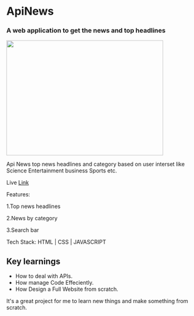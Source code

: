# ApiNews

<h3>A web application to get the news and top headlines</h3>
<img src="https://aashishkumar321.netlify.app/images/projects/apinews.gif" width="90%" height="300" align="center"/>
<p>Api News top news headlines and  category based on user interset like Science Entertainment business Sports etc.
</p>
<p>Live <a href="https://apinewsapp.netlify.app/" target="_blank">Link</a></p>
<p>Features:</p>
  <p>1.Top news headlines</p>
  <p>2.News by category</p>
  <p>3.Search bar</p>
<p>Tech Stack: HTML | CSS | JAVASCRIPT</p>

<h2>Key learnings</h2>

- How to deal with APIs.
- How manage Code  Effeciently.
- How Design  a Full Website from scratch.

It's a great project for me to  learn new things  and make something from scratch.

